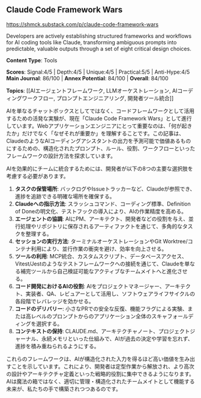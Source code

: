 ## Claude Code Framework Wars

https://shmck.substack.com/p/claude-code-framework-wars

Developers are actively establishing structured frameworks and workflows for AI coding tools like Claude, transforming ambiguous prompts into predictable, valuable outputs through a set of eight critical design choices.

**Content Type**: Tools

**Scores**: Signal:4/5 | Depth:4/5 | Unique:4/5 | Practical:5/5 | Anti-Hype:4/5
**Main Journal**: 86/100 | **Annex Potential**: 84/100 | **Overall**: 84/100

**Topics**: [[AIエージェントフレームワーク, LLMオーケストレーション, AIコーディングワークフロー, プロンプトエンジニアリング, 開発者ツール統合]]

AIを単なるチャットボックスとしてではなく、コードフレームワークとして活用するための活発な実験が、現在「Claude Code Framework Wars」として進行しています。Webアプリケーションエンジニアにとって重要なのは、「何が起きたか」だけでなく「なぜそれが重要か」を理解することです。この記事は、ClaudeのようなAIコーディングアシスタントの出力を予測可能で価値あるものにするための、構造化されたプロンプト、ルール、役割、ワークフローといったフレームワークの設計方法を探求しています。

AIを効果的にチームに統合するためには、開発者が以下の8つの主要な選択肢を考慮する必要があります。
1.  **タスクの保管場所**: バックログやIssueトラッカーなど、Claudeが参照でき、進捗を追跡できる明確な場所を確保する。
2.  **Claudeへの指示方法**: スラッシュコマンド、コーディング標準、Definition of Doneの明文化、テストフックの導入により、AIの作業精度を高める。
3.  **エージェントの協調**: AIにPM、アーキテクト、開発者などの役割を与え、並行処理やリポジトリに保存されるアーティファクトを通じて、多角的なタスクを整理する。
4.  **セッションの実行方法**: ターミナルオーケストレーションやGit Worktree/コンテナ利用により、並行作業の衝突を避け、効率を向上させる。
5.  **ツールの利用**: MCP統合、カスタムスクリプト、データベースアクセス、Vitest/Jestのようなテストフレームワークへの接続を通じて、Claudeを単なる補完ツールから自己検証可能なアクティブなチームメイトへと進化させる。
6.  **コード開発におけるAIの役割**: AIをプロジェクトマネージャー、アーキテクト、実装者、QA、レビュアーとして活用し、ソフトウェアライフサイクルの各段階でレバレッジを効かせる。
7.  **コードのデリバリー**: 小さなPRでの安全な反復、機能フラグによる実験、または高レベルのプロンプトからのアプリケーション全体のスキャフォールディングを選択する。
8.  **コンテキストの保持**: CLAUDE.md、アーキテクチャノート、プロジェクトジャーナル、永続メモリといった仕組みで、AIが過去の決定や学習を忘れず、進捗を積み重ねられるようにする。

これらのフレームワークは、AIが構造化された入力を得るほど高い価値を生み出すことを示しています。これにより、開発者は定型作業から解放され、より高次の設計やアーキテクチャ定義といった戦略的役割に集中できるようになります。AIは魔法の箱ではなく、適切に管理・構造化されたチームメイトとして機能する未来が、私たちの手で構築されつつあるのです。